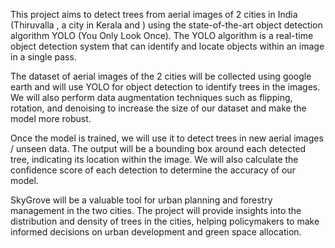 This project aims to detect trees from aerial images of 2 cities in India (Thiruvalla , a city in Kerala and ) using the state-of-the-art object detection algorithm YOLO (You Only Look Once). The YOLO algorithm is a real-time object detection system that can identify and locate objects within an image in a single pass.

The dataset of aerial images of the 2 cities will be collected using google earth and will use YOLO for object detection to identify trees in the images. We will also perform data augmentation techniques such as flipping, rotation, and denoising to increase the size of our dataset and make the model more robust.

Once the model is trained, we will use it to detect trees in new aerial images / unseen data. The output will be a bounding box around each detected tree, indicating its location within the image. We will also calculate the confidence score of each detection to determine the accuracy of our model.

SkyGrove will be a valuable tool for urban planning and forestry management in the two cities. The project will provide insights into the distribution and density of trees in the cities, helping policymakers to make informed decisions on urban development and green space allocation.
